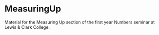 # MeasuringUp
Material for the Measuring Up section of the first year Numbers seminar at Lewis &amp; Clark College.
